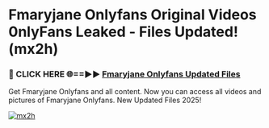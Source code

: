 # Fmaryjane Onlyfans Original Videos 0nlyFans Leaked - Files Updated! (mx2h)

<h3>🔴 CLICK HERE 🌐==►► <a href="https://tinyurl.com/ehrbuxhb" rel="nofollow">Fmaryjane Onlyfans Updated Files</a></h3>

Get Fmaryjane Onlyfans and all content. Now you can access all videos and pictures of Fmaryjane Onlyfans. New Updated Files 2025!

[![mx2h](https://i.imgur.com/lVYEuWS.gif)](https://tinyurl.com/ehrbuxhb)
